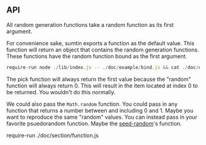 ## API

All random generation functions take a random function as its first argument.

For convenience sake, sumtin exports a function as the default value. This
function will return an object that contains the random generation functions.
These functions have the random function bound as the first argument.

```js
require-run node ./lib/index.js -- ./doc/example/bind.js && cat ./doc/example/bind.js
```

The pick function will always return the first value because the "random"
function will always return 0. This will result in the item located at index
0 to be returned. You wouldn't do this normally.

We could also pass the `Math.random` function. You could pass in any function
that returns a number between and including 0 and 1. Maybe you want to
reproduce the same "random" values. You can instead pass in your favorite
psuedorandom function. Maybe the
[seed-random](https://www.npmjs.com/package/seed-random)'s function.

require-run ./doc/section/function.js

